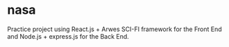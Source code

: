 # nasa
Practice project using React.js + Arwes SCI-FI framework for the Front End and Node.js + express.js for the Back End.
